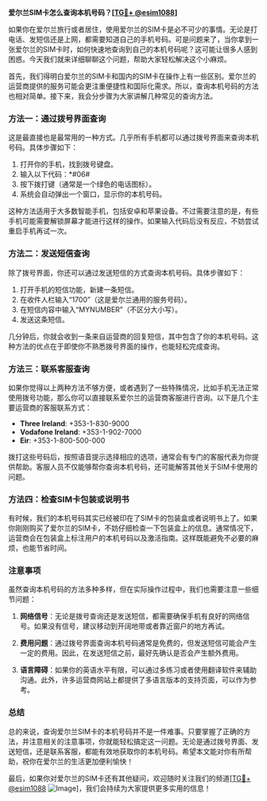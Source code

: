 **爱尔兰SIM卡怎么查询本机号码？[[TG💪+ @esim1088](https://t.me/s/esim1088)]**

如果你在爱尔兰旅行或者居住，使用爱尔兰的SIM卡是必不可少的事情。无论是打电话、发短信还是上网，都需要知道自己的手机号码。可是问题来了，当你拿到一张爱尔兰的SIM卡时，如何快速地查询到自己的本机号码呢？这可能让很多人感到困惑。今天我们就来详细聊聊这个问题，帮助大家轻松解决这个小麻烦。

首先，我们得明白爱尔兰的SIM卡和国内的SIM卡在操作上有一些区别。爱尔兰的运营商提供的服务可能会更注重便捷性和国际化需求。所以，查询本机号码的方法也相对简单。接下来，我会分步骤为大家讲解几种常见的查询方法。

### 方法一：通过拨号界面查询

这是最直接也是最常用的一种方式。几乎所有手机都可以通过拨号界面来查询本机号码。具体步骤如下：

1. 打开你的手机，找到拨号键盘。
2. 输入以下代码：*#06#
3. 按下拨打键（通常是一个绿色的电话图标）。
4. 系统会自动弹出一个窗口，显示你的本机号码。

这种方法适用于大多数智能手机，包括安卓和苹果设备。不过需要注意的是，有些手机可能需要解锁屏幕才能进行这样的操作。如果输入代码后没有反应，不妨尝试重启手机再试一次。

### 方法二：发送短信查询

除了拨号界面，你还可以通过发送短信的方式查询本机号码。具体步骤如下：

1. 打开手机的短信功能，新建一条短信。
2. 在收件人栏输入“1700”（这是爱尔兰通用的服务号码）。
3. 在短信内容中输入“MYNUMBER”（不区分大小写）。
4. 发送这条短信。

几分钟后，你就会收到一条来自运营商的回复短信，其中包含了你的本机号码。这种方法的优点在于即使你不熟悉拨号界面的操作，也能轻松完成查询。

### 方法三：联系客服查询

如果你觉得以上两种方法不够方便，或者遇到了一些特殊情况，比如手机无法正常使用拨号功能，那么你可以直接联系爱尔兰的运营商客服进行咨询。以下是几个主要运营商的客服联系方式：

- **Three Ireland**: +353-1-830-9000
- **Vodafone Ireland**: +353-1-902-7000
- **Eir**: +353-1-800-500-000

拨打这些号码后，按照语音提示选择相应的选项，通常会有专门的客服代表为你提供帮助。客服人员不仅能够帮你查询本机号码，还可能解答其他关于SIM卡使用的问题。

### 方法四：检查SIM卡包装或说明书

有时候，我们的本机号码其实已经被印在了SIM卡的包装盒或者说明书上了。如果你刚刚购买了爱尔兰的SIM卡，不妨仔细检查一下包装盒上的信息。通常情况下，运营商会在包装盒上标注用户的本机号码以及激活指南。这样既能避免不必要的麻烦，也能节省时间。

### 注意事项

虽然查询本机号码的方法多种多样，但在实际操作过程中，我们也需要注意一些细节问题：

1. **网络信号**：无论是拨号查询还是发送短信，都需要确保手机有良好的网络信号。如果没有信号，建议移动到开阔地带或者靠近窗户的地方再试。
   
2. **费用问题**：通过拨号界面查询本机号码通常是免费的，但发送短信可能会产生一定的费用。因此，在发送短信之前，最好先确认是否会产生额外费用。

3. **语言障碍**：如果你的英语水平有限，可以通过多练习或者使用翻译软件来辅助沟通。此外，许多运营商网站上都提供了多语言版本的支持页面，可以作为参考。

### 总结

总的来说，查询爱尔兰SIM卡的本机号码并不是一件难事。只要掌握了正确的方法，并注意相关的注意事项，你就能轻松搞定这一问题。无论是通过拨号界面、发送短信，还是联系客服，都能有效地获取你的本机号码。希望本文能对你有所帮助，祝你在爱尔兰的生活更加便利愉快！

最后，如果你对爱尔兰的SIM卡还有其他疑问，欢迎随时关注我们的频道[[TG💪+ @esim1088](https://t.me/s/esim1088) ![Image](https://i.postimg.cc/4NQfJmqS/Snipaste-2025-05-13-00-14-12.png)]，我们会持续为大家提供更多实用的信息！
